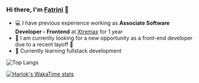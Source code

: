 ### Hi there, I'm [Fatrini](https://fnurrahmah.vercel.app/) 👋 ###

* 💻 I have previous experience working as **Associate Software Developer - Frontend** at [Xtremax](https://www.xtremax.com/) for 1 year
* 🔎 I am currently looking for a new opportunity as a front-end developer due to a recent layoff 🥲
* 🌱 Currently learning fullstack development


![Top Langs](https://github-readme-stats.vercel.app/api/top-langs/?username=fnurrahmah125&layout=compact&size_weight=0.5&count_weight=0.5&theme=dracula)

[![Harlok's WakaTime stats](https://github-readme-stats.vercel.app/api/wakatime?username=@52f7b113-1b7d-4236-96c6-53541683a7be&layout=compact&theme=dracula)](https://github.com/anuraghazra/github-readme-stats)
